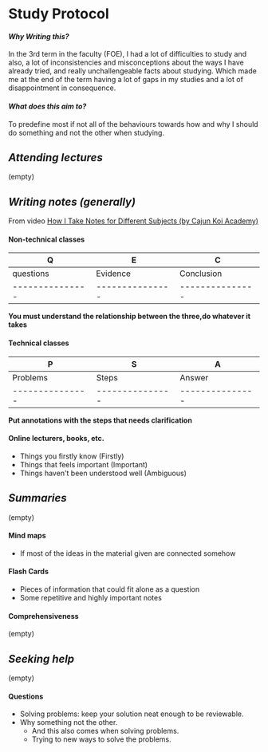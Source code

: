 # Study Protocol

#### *Why Writing this?*
In the 3rd term in the faculty (FOE), I had a lot of difficulties to study and also, a lot of inconsistencies and misconceptions about the ways I have already tried, and really unchallengeable facts about studying.
Which made me at the end of the term having a lot of gaps in my studies and a lot of disappointment in consequence.

#### *What does this aim to?*
To predefine most if not all of the behaviours towards how and why I should do something and not the other when studying.

## *Attending lectures*
(empty)

## *Writing notes (generally)*

From video [How I Take Notes for Different Subjects (by Cajun Koi Academy)](https://www.youtube.com/watch?v=uH2-I43kA7I)
#### Non-technical classes
| Q | E | C |
|---------------|---------------|---------------|
| questions | Evidence | Conclusion |
|---------------|---------------|---------------|
**You must understand the relationship between the three,do whatever it takes**

#### Technical classes
| P | S | A |
|---------------|---------------|---------------|
| Problems | Steps | Answer |
|---------------|---------------|---------------|
**Put annotations with the steps that needs clarification**

#### Online lecturers, books, etc.
* Things you firstly know (Firstly)
* Things that feels important (Important)
* Things haven't been understood well (Ambiguous)

## *Summaries*
(empty)

#### Mind maps
* If most of the ideas in the material given are connected somehow

#### Flash Cards
* Pieces of information that could fit alone as a question
* Some repetitive and highly important notes

#### Comprehensiveness
(empty)

## *Seeking help*
(empty)

#### Questions
* Solving problems: keep your solution neat enough to be reviewable.
* Why something not the other.
    * And this also comes when solving problems.
    * Trying to new ways to solve the problems.

